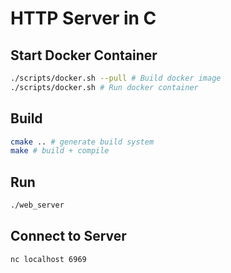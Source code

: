 # HTTP Server in C

## Start Docker Container
```sh
./scripts/docker.sh --pull # Build docker image
./scripts/docker.sh # Run docker container
```
## Build

```sh
cmake .. # generate build system
make # build + compile
```

## Run
```sh
./web_server
```

## Connect to Server
```sh
nc localhost 6969
```
